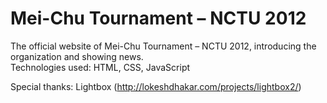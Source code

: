 # Mei-Chu Tournament – NCTU 2012
The official website of Mei-Chu Tournament – NCTU 2012, introducing the organization and showing news.  
Technologies used: HTML, CSS, JavaScript

Special thanks: Lightbox (http://lokeshdhakar.com/projects/lightbox2/)
